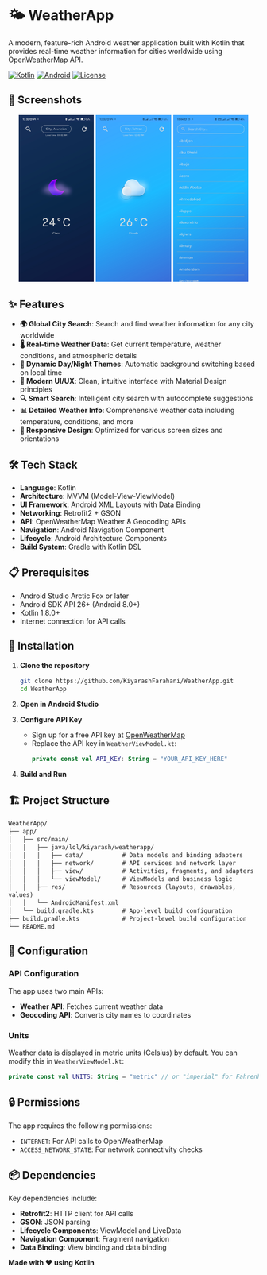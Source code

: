 # 🌤️ WeatherApp

A modern, feature-rich Android weather application built with Kotlin that provides real-time weather information for cities worldwide using OpenWeatherMap API.

[![Kotlin](https://img.shields.io/badge/Kotlin-1.8.0-blue.svg)](https://kotlinlang.org/)
[![Android](https://img.shields.io/badge/Android-API%2026+-green.svg)](https://developer.android.com/)
[![License](https://img.shields.io/badge/License-MIT-yellow.svg)](LICENSE)

## 📱 Screenshots

<div align="center">
  <img src="Screenshots/weatherapp-1.jpg" width="30%" alt="Weather Display">
  <img src="Screenshots/weatherapp2.jpg" width="30%" alt="Search Interface">
  <img src="Screenshots/weatherapp3.jpg" width="30%" alt="Weather Details">
</div>

## ✨ Features

- **🌍 Global City Search**: Search and find weather information for any city worldwide
- **🌡️ Real-time Weather Data**: Get current temperature, weather conditions, and atmospheric details
- **🌅 Dynamic Day/Night Themes**: Automatic background switching based on local time
- **📱 Modern UI/UX**: Clean, intuitive interface with Material Design principles
- **🔍 Smart Search**: Intelligent city search with autocomplete suggestions
- **📊 Detailed Weather Info**: Comprehensive weather data including temperature, conditions, and more
- **🎨 Responsive Design**: Optimized for various screen sizes and orientations

## 🛠️ Tech Stack

- **Language**: Kotlin
- **Architecture**: MVVM (Model-View-ViewModel)
- **UI Framework**: Android XML Layouts with Data Binding
- **Networking**: Retrofit2 + GSON
- **API**: OpenWeatherMap Weather & Geocoding APIs
- **Navigation**: Android Navigation Component
- **Lifecycle**: Android Architecture Components
- **Build System**: Gradle with Kotlin DSL

## 📋 Prerequisites

- Android Studio Arctic Fox or later
- Android SDK API 26+ (Android 8.0+)
- Kotlin 1.8.0+
- Internet connection for API calls

## 🚀 Installation

1. **Clone the repository**
   ```bash
   git clone https://github.com/KiyarashFarahani/WeatherApp.git
   cd WeatherApp
   ```

2. **Open in Android Studio**

3. **Configure API Key**
   - Sign up for a free API key at [OpenWeatherMap](https://openweathermap.org/api)
   - Replace the API key in `WeatherViewModel.kt`:
     ```kotlin
     private const val API_KEY: String = "YOUR_API_KEY_HERE"
     ```

4. **Build and Run**

## 🏗️ Project Structure

```
WeatherApp/
├── app/
│   ├── src/main/
│   │   ├── java/lol/kiyarash/weatherapp/
│   │   │   ├── data/           # Data models and binding adapters
│   │   │   ├── network/        # API services and network layer
│   │   │   ├── view/           # Activities, fragments, and adapters
│   │   │   └── viewModel/      # ViewModels and business logic
│   │   ├── res/                # Resources (layouts, drawables, values)
│   │   └── AndroidManifest.xml
│   └── build.gradle.kts        # App-level build configuration
├── build.gradle.kts            # Project-level build configuration
└── README.md
```

## 🔧 Configuration

### API Configuration
The app uses two main APIs:
- **Weather API**: Fetches current weather data
- **Geocoding API**: Converts city names to coordinates

### Units
Weather data is displayed in metric units (Celsius) by default. You can modify this in `WeatherViewModel.kt`:
```kotlin
private const val UNITS: String = "metric" // or "imperial" for Fahrenheit
```

## 🔒 Permissions

The app requires the following permissions:
- `INTERNET`: For API calls to OpenWeatherMap
- `ACCESS_NETWORK_STATE`: For network connectivity checks

## 📦 Dependencies

Key dependencies include:
- **Retrofit2**: HTTP client for API calls
- **GSON**: JSON parsing
- **Lifecycle Components**: ViewModel and LiveData
- **Navigation Component**: Fragment navigation
- **Data Binding**: View binding and data binding

**Made with ❤️ using Kotlin**
